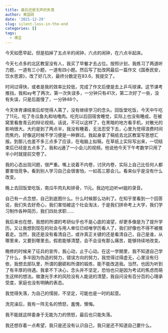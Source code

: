 ```yaml
---
title: 最后还是无声的失落
author: 黄国政
date: '2021-12-29'
slug: silent-loss-in-the-end
categories: []
tags:
  - 裸呈
---
```


<!--more-->

今天如愿早起，但是掐掉了五点半的闹钟，六点的闹钟，在六点半起床。

今天七点多的北区教室没有人，我买了早餐才去占位。按照计划，我练习了两道听力题，一道有三小题，一道有四小题。然后写了批改网最后一篇作文《国泰民安，饮水思源》，改了好几次，最终分数定在83.6，我提交了。

时间过得快，或者是我的效率比较低，完成了作文后便是去上乒乓球课。这节课考推挡，我和ay考了两次，第一次失误多，一分钟只有41次，第二次好了一些，没有失误，只是后面慢了，一分钟48个。

今天体育课结束后却觉得人蔫了，没有继续学习的念头。回饭堂吃饭，今天中午吃了11元，吃了冬瓜鱼丸和咕噜肉。吃完以后回宿舍睡觉，实际上也没有睡成，在被窝里看詹青云的辩论视频。话说，不可以这样了，在黑暗的地方看手机，对散光的影响很大。大约是到了两点半，我没有睡着，无法忍受下去，心里为觉得浪费时间而焦灼，好像这时候不学习便是一种罪过。我起身拿了稿纸去北区教室写思想汇报。到那儿也差不多三点多了应该，在电脑上拟稿，在草纸上实际写出来，一切结束后已经是五点多了。我和zj通了一小会儿的视频。他说他今天下午考数学只用了半小时就提前交卷了。

我的心态出现问题，很严重。嘴上说着不内卷，讨厌内卷，实际上自己比任何人都要害怕竞争。看到别人学习自己会很害怕，一如高三那会儿。看来似乎是没有什么改变。

晚上去回饭堂吃饭，南瓜牛肉丸和排骨，11元。我边吃边听wt姐的录音。

自己有一点念想，自己到底图什么。什么时候那么功利了。在知乎里看到一个回答说，我们失去好奇心，我们害怕被这个社会淘汰，于是我们拼命考上大学，我们学习制作各种简历，我们四处求职……

我后来也在想，我想的所谓的考研似乎也不是心底的渴望，却更多像是为了提升学历。又让我想到现在的社会与用人单位已经唯学历看人了，我们好像也不得不被推着走。当然，我还是没有看清自己，或许真正关键的还是看清自己，自己是谁，从哪里来，又要到哪里去。假若能够清楚，会不会没有那么痛苦，能够持续地改变。

晚修的时候来了征兵的宣传，我心动，止于心动。在这一学期里，我不知道自己学了什么，多半因为伪造的努力，错误方向的努力，我觉得过得虚无，心里没有归依，我想去部队里，所谓的磨砺和所谓的锻炼，能不能改造我。当然，也因为听到了有丰厚的待遇。我拿不下决心，念头并不坚定，恐怕也只是因为考试的焦虑而萌生这样的想法。做激光手术的风险没有人能说的清楚，我自问没有百分百的心理承受度，家庭也没有明确的表态。

我觉得失落，为自己的懦弱，不坚定，可能也是一时的起意。
<!--
如果再躺在床上看手机，眼睛的散光会继续恶化的。

洗完澡后，我有一阵无名的愤怒，有羞愧，有懊悔，有烦躁，有躁郁，有一种哭着吼的冲动，想用手把钢铁玻璃锤烂，我不知道，我不明白，我要什么。我为考试焦虑，为自己不能专心复习而懊丧，为自己没有坚持改变而痛苦，将过去的近视的很多缘故归因到父母身上，要有人很关心我但又会被我疏远，要有人亏欠我，我要发泄我的怒火，我不知道为什么要想到这些。我看到xy的朋友圈，她和她的男朋友的照片，他的男朋友长得高高的，挺好看，我却想到自己，为什么那么矮，为什么那么丑，我并不喜欢张新怡，我却单纯地躁郁，我不满，为什么我是那么矮，为什么我那么丑。我想到好多，我很难过，却没有用。
-->

洗完澡后，我有一阵无名的愤怒，羞愧，懊悔。

我不能就这样委身于无能为力的愤怒，最后也只能失落。

我还想存着一点希望，我只是还没有认识自己，我只是还不知道自己要什么。